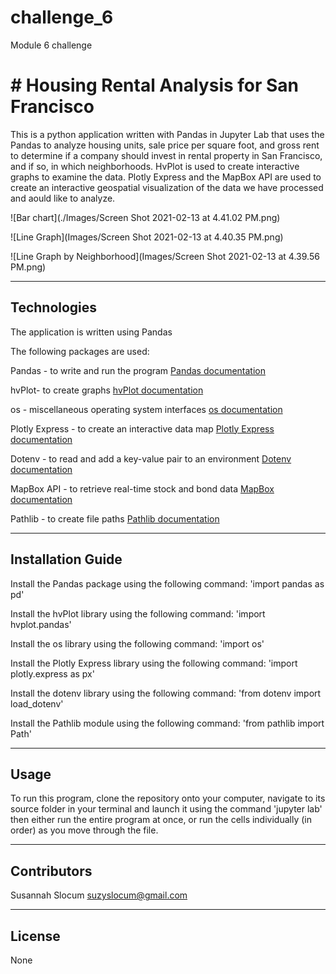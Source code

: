 # challenge_6
Module 6 challenge

# # Housing Rental Analysis for San Francisco

This is a python application written with Pandas in Jupyter Lab that uses the Pandas to analyze housing units, sale price per square foot, and gross rent to determine if a company should invest in rental property in San Francisco, and if so, in which neighborhoods. HvPlot is used to create interactive graphs to examine the data. Plotly Express and the MapBox API are used to create an interactive geospatial visualization of the data we have processed and aould like to analyze.

![Bar chart](./Images/Screen Shot 2021-02-13 at 4.41.02 PM.png)

![Line Graph](Images/Screen Shot 2021-02-13 at 4.40.35 PM.png)

![Line Graph by Neighborhood](Images/Screen Shot 2021-02-13 at 4.39.56 PM.png)

---

## Technologies

The application is written using Pandas

The following packages are used:

Pandas - to write and run the program [Pandas documentation](https://pandas.pydata.org/docs/)

hvPlot- to create graphs [hvPlot documentation](https://hvplot.holoviz.org/)

os - miscellaneous operating system interfaces [os documentation](https://docs.python.org/3/library/os.html)

Plotly Express - to create an interactive data map [Plotly Express documentation](https://plotly.com/python/plotly-express/)

Dotenv - to read and add a key-value pair to an environment [Dotenv documentation](https://pypi.org/project/python-dotenv/)

MapBox API - to retrieve real-time stock and bond data [MapBox documentation](https://docs.mapbox.com/api/overview/)

Pathlib - to create file paths [Pathlib documentation](https://docs.python.org/3/library/pathlib.html)

---

## Installation Guide

Install the Pandas package using the following command: 'import pandas as pd'

Install the hvPlot library using the following command: 'import hvplot.pandas'

Install the os library using the following command: 'import os'

Install the Plotly Express library using the following command: 'import plotly.express as px'

Install the dotenv library using the following command: 'from dotenv import load_dotenv'

Install the Pathlib module using the following command: 'from pathlib import Path'


--- 

## Usage

To run this program, clone the repository onto your computer, navigate to its source folder in your terminal and launch it using the command 'jupyter lab' then either run the entire program at once, or run the cells individually (in order) as you move through the file.

---

## Contributors
Susannah Slocum suzyslocum@gmail.com

---

## License

None